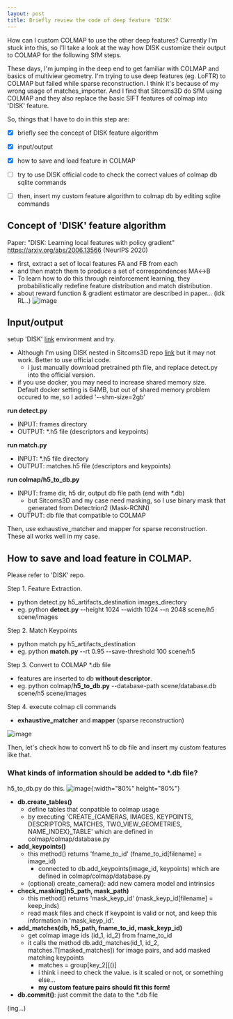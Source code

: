 ```yaml
---
layout: post
title: Briefly review the code of deep feature 'DISK'
---
```


How can I custom COLMAP to use the other deep features? Currently I'm stuck into this, so I'll take a look at the way how DISK customize their output to COLMAP for the following SfM steps.



These days, I'm jumping in the deep end to get familiar with COLMAP and basics of multiview geometry.
I'm trying to use deep features (eg. LoFTR) to COLMAP but failed while sparse reconstruction. I think it's because of my wrong usage of matches_importer.
And I find that Sitcoms3D do SfM using COLMAP and they also replace the basic SIFT features of colmap into 'DISK' feature.

So, things that I have to do in this step are:  
- [x] briefly see the concept of DISK feature algorithm
- [x] input/output
- [x] how to save and load feature in COLMAP
- [ ] try to use DISK official code to check the correct values of colmap db sqlite commands
- [ ] then, insert my custom feature algorithm to colmap db by editing sqlite commands


## Concept of 'DISK' feature algorithm
Paper: "DISK: Learning local features with policy gradient" https://arxiv.org/abs/2006.13566 (NeurIPS 2020)
- first, extract a set of local features FA and FB from each
- and then match them to produce a set of correspondences MA↔B
- To learn how to do this through reinforcement learning, they probabilistically redefine feature distribution and match distribution.
- about reward function & gradient estimator are described in paper... (idk RL..)
![image](https://user-images.githubusercontent.com/46152199/227893163-6f41b6c9-05ce-4e59-82f2-92191ecb71c7.png)

## Input/output
setup 'DISK' [link](https://github.com/cvlab-epfl/disk) environment and try.
- Although I'm using DISK nested in Sitcoms3D repo [link](https://github.com/ethanweber/sitcoms3D/tree/master/external/disk.) but it may not work. Better to use official code.
  - i just manually download pretrained pth file, and replace detect.py into the official version.
- if you use docker, you may need to increase shared memory size. Default docker setting is 64MB, but out of shared memory problem occured to me, so I added '--shm-size=2gb'


**run detect.py**
- INPUT: frames directory
- OUTPUT: *.h5 file (descriptors and keypoints)

**run match.py**
- INPUT: *.h5 file directory
- OUTPUT: matches.h5 file (descriptors and keypoints)

**run colmap/h5_to_db.py**
- INPUT: frame dir, h5 dir, output db file path (end with *.db)
  - but Sitcoms3D and my case need masking, so I use binary mask that generated from Detectrion2 (Mask-RCNN)
- OUTPUT: db file that compatible to COLMAP

Then, use exhaustive_matcher and mapper for sparse reconstruction.
These all works well in my case.


## How to save and load feature in COLMAP.
Please refer to 'DISK' repo.

Step 1. Feature Extraction.
- python detect.py h5_artifacts_destination images_directory
- eg. python **detect.py** --height 1024 --width 1024 --n 2048 scene/h5 scene/images

Step 2. Match Keypoints
- python match.py h5_artifacts_destination
- eg. python **match.py** --rt 0.95 --save-threshold 100 scene/h5

Step 3. Convert to COLMAP *.db file
- features are inserted to db **without descriptor**.
- eg. python colmap/**h5_to_db.py** --database-path scene/database.db scene/h5 scene/images

Step 4. execute colmap cli commands
- **exhaustive_matcher** and **mapper** (sparse reconstruction)

![image](https://user-images.githubusercontent.com/46152199/227842755-98eef01c-58f4-4dfe-8b62-b45adf6b03b8.png)

Then, let's check how to convert h5 to db file and insert my custom features like that.

### What kinds of information should be added to *.db file?
h5_to_db.py do this.
![image](https://user-images.githubusercontent.com/46152199/227880414-0060bb63-d1b1-4090-840c-d09431cfc80c.png){:width="80%" height="80%"}
- **db.create_tables()**
  - define tables that conpatible to colmap usage
  - by executing 'CREATE_{CAMERAS, IMAGES, KEYPOINTS, DESCRIPTORS, MATCHES, TWO_VIEW_GEOMETRIES, NAME_INDEX}_TABLE' which are defined in colmap/colmap/database.py
- **add_keypoints()**
  - this method() returns 'fname_to_id' (fname_to_id[filename] = image_id)
    - connected to db.add_keypoints(image_id, keypoints) which are defined in colmap/colmap/database.py
  - (optional) create_camera(): add new camera model and intrinsics
- **check_masking(h5_path, mask_path)**
  - this method() returns 'mask_keyp_id' (mask_keyp_id[filename] = keep_inds)
  - read mask files and check if keypoint is valid or not, and keep this information in 'mask_keyp_id'.
- **add_matches(db, h5_path, fname_to_id, mask_keyp_id)**
  - get colmap image ids (id_1, id_2) from fname_to_id
  - it calls the method db.add_matches(id_1, id_2, matches.T[masked_matches]) for image pairs, and add masked matching keypoints
    - matches = group[key_2][()]
    - i think i need to check the value. is it scaled or not, or something else...
    - **my custom feature pairs should fit this form!**
- **db.commit()**: just commit the data to the *.db file

(ing...)
